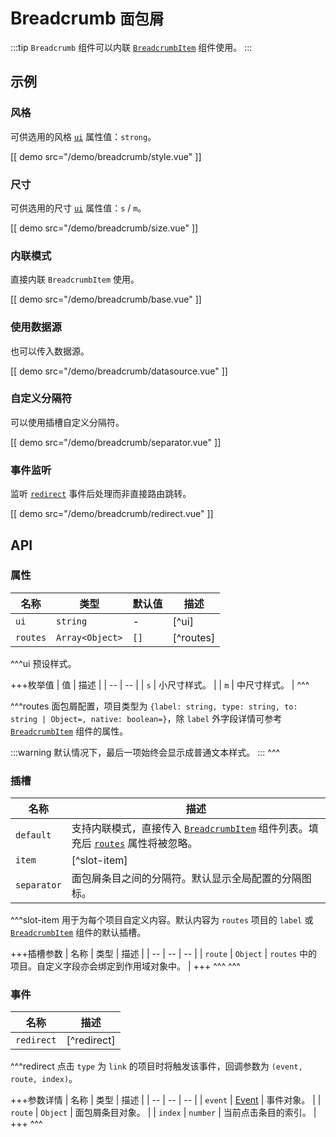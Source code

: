 # Breadcrumb <small>面包屑</small>

:::tip
`Breadcrumb` 组件可以内联 [`BreadcrumbItem`](./breadcrumb-item) 组件使用。
:::

## 示例

### 风格

可供选用的风格 [`ui`](#props-ui) 属性值：`strong`。

[[ demo src="/demo/breadcrumb/style.vue" ]]

### 尺寸

可供选用的尺寸 [`ui`](#props-ui) 属性值：`s` / `m`。

[[ demo src="/demo/breadcrumb/size.vue" ]]

### 内联模式

直接内联 `BreadcrumbItem` 使用。

[[ demo src="/demo/breadcrumb/base.vue" ]]

### 使用数据源

也可以传入数据源。

[[ demo src="/demo/breadcrumb/datasource.vue" ]]

### 自定义分隔符

可以使用插槽自定义分隔符。

[[ demo src="/demo/breadcrumb/separator.vue" ]]

### 事件监听

监听 [`redirect`](#events-redirect) 事件后处理而非直接路由跳转。

[[ demo src="/demo/breadcrumb/redirect.vue" ]]

## API

### 属性

| 名称 | 类型 | 默认值 | 描述 |
| --- | --- | --- | --- |
| ``ui`` | `string` | - | [^ui] |
| ``routes`` | `Array<Object>` | `[]` | [^routes] |

^^^ui
预设样式。

+++枚举值
| 值 | 描述 |
| -- | -- |
| `s` | 小尺寸样式。 |
| `m` | 中尺寸样式。 |
^^^

^^^routes
面包屑配置，项目类型为 `{label: string, type: string, to: string | Object=, native: boolean=}`，除 `label` 外字段详情可参考 [`BreadcrumbItem`](./breadcrumb-item) 组件的属性。

:::warning
默认情况下，最后一项始终会显示成普通文本样式。
:::
^^^

### 插槽

| 名称 | 描述 |
| -- | -- |
| ``default`` | 支持内联模式，直接传入 [`BreadcrumbItem`](./breadcrumb-item) 组件列表。填充后 [`routes`](#props-routes) 属性将被忽略。 |
| ``item`` | [^slot-item] |
| ``separator`` | 面包屑条目之间的分隔符。默认显示全局配置的分隔图标。 |

^^^slot-item
用于为每个项目自定义内容。默认内容为 `routes` 项目的 `label` 或 [`BreadcrumbItem`]('./breadcrumb-item) 组件的默认插槽。

+++插槽参数
| 名称 | 类型 | 描述 |
| -- | -- | -- |
| `route` | `Object` | `routes` 中的项目。自定义字段亦会绑定到作用域对象中。 |
+++
^^^
^^^

### 事件

| 名称 | 描述 |
| -- | -- |
| ``redirect`` | [^redirect] |

^^^redirect
点击 `type` 为 `link` 的项目时将触发该事件，回调参数为 `(event, route, index)`。

+++参数详情
| 名称 | 类型 | 描述 |
| -- | -- | -- |
| ``event`` | [Event](https://developer.mozilla.org/zh-CN/docs/Web/Events/click) | 事件对象。 |
| ``route`` | `Object` | 面包屑条目对象。 |
| ``index`` | `number` | 当前点击条目的索引。 |
+++
^^^
